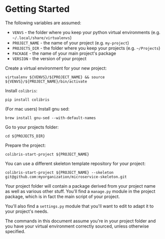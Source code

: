 # Getting Started

The following variables are assumed:

 * `VENVS` - the folder where you keep your python virtual environments (e.g. `~/.local/share/virtualenvs`)
 * `PROJECT_NAME` - the name of your project (e.g. `my-project`) 
 * `PROJECTS_DIR` - the folder where you keep your projects (e.g. `~/Projects`)
 * `PACKAGE` - the name of your main project's package 
 * `VERSION` - the version of your project

Create a virtual environment for your new project:

    virtualenv ${VENVS}/${PROJECT_NAME} && source ${VENVS}/${PROJECT_NAME}/bin/activate

Install `colibris`:

    pip install colibris
    
(For mac users) Install gnu sed:

    brew install gnu-sed --with-default-names

Go to your projects folder:

    cd ${PROJECTS_DIR}

Prepare the project:

    colibris-start-project ${PROJECT_NAME}

You can use a different skeleton template repository for your project:

    colibris-start-project ${PROJECT_NAME} --skeleton git@github.com:myorganization/microservice-skeleton.git 

Your project folder will contain a package derived from your project name as well as various other stuff. You'll find
a `manage.py` module in the project package, which is in fact the main script of your project.

You'll also find a `settings.py` module that you'll want to edit to adapt it to your project's needs.

The commands in this document assume you're in your project folder and you have your virtual environment correctly
sourced, unless otherwise specified.
